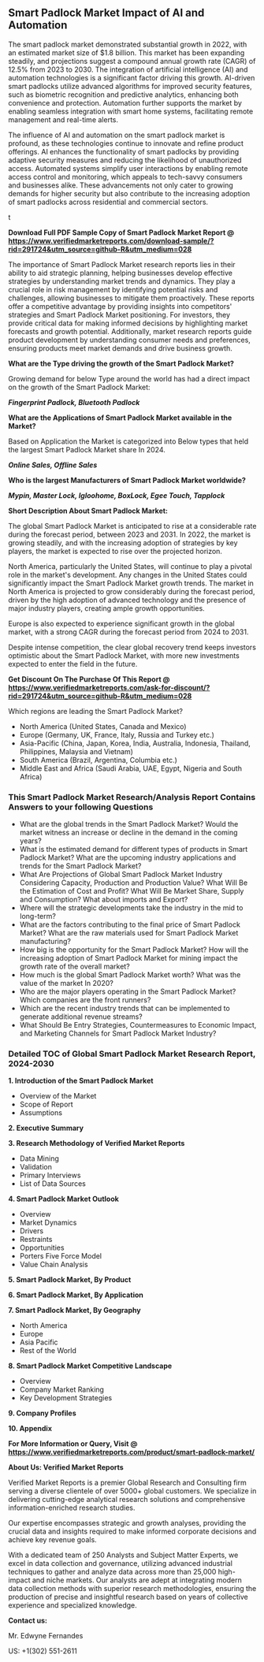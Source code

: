 <h2>Smart Padlock Market Impact of AI and Automation</h2><p>The smart padlock market demonstrated substantial growth in 2022, with an estimated market size of $1.8 billion. This market has been expanding steadily, and projections suggest a compound annual growth rate (CAGR) of 12.5% from 2023 to 2030. The integration of artificial intelligence (AI) and automation technologies is a significant factor driving this growth. AI-driven smart padlocks utilize advanced algorithms for improved security features, such as biometric recognition and predictive analytics, enhancing both convenience and protection. Automation further supports the market by enabling seamless integration with smart home systems, facilitating remote management and real-time alerts.</p><p>The influence of AI and automation on the smart padlock market is profound, as these technologies continue to innovate and refine product offerings. AI enhances the functionality of smart padlocks by providing adaptive security measures and reducing the likelihood of unauthorized access. Automated systems simplify user interactions by enabling remote access control and monitoring, which appeals to tech-savvy consumers and businesses alike. These advancements not only cater to growing demands for higher security but also contribute to the increasing adoption of smart padlocks across residential and commercial sectors.</p>t</p><p id="" class=""><strong>Download Full PDF Sample Copy of Smart Padlock Market Report @ <a href="https://www.verifiedmarketreports.com/download-sample/?rid=291724&utm_source=github-R&utm_medium=028" target="_blank">https://www.verifiedmarketreports.com/download-sample/?rid=291724&utm_source=github-R&utm_medium=028</a></strong></p><p>The importance of&nbsp;Smart Padlock Market research reports lies in their ability to aid strategic planning, helping businesses develop effective strategies by understanding market trends and dynamics. They play a crucial role in risk management by identifying potential risks and challenges, allowing businesses to mitigate them proactively. These reports offer a competitive advantage by providing insights into competitors' strategies and Smart Padlock Market positioning. For investors, they provide critical data for making informed decisions by highlighting market forecasts and growth potential. Additionally, market research reports guide product development by understanding consumer needs and preferences, ensuring products meet market demands and drive business growth.</p><p><strong>What are the&nbsp;Type driving the growth of the Smart Padlock Market?</strong></p><p id="" class="">Growing demand for below Type around the world has had a direct impact on the growth of the Smart Padlock Market:</p><em><strong>Fingerprint Padlock, Bluetooth Padlock</strong></em></p><strong>What are the&nbsp;Applications&nbsp;of Smart Padlock Market available in the Market?</strong></p><p id="" class="">Based on Application the Market is categorized into Below types that held the largest Smart Padlock Market share In 2024.</p><em><strong>Online Sales, Offline Sales</strong></em></p><strong>Who is the largest Manufacturers of Smart Padlock Market worldwide?</strong></p><p><em><strong>Mypin, Master Lock, Igloohome, BoxLock, Egee Touch, Tapplock</strong></em></p><p id="" class=""><strong>Short Description About Smart Padlock Market:</strong></p><p>The global Smart Padlock Market is anticipated to rise at a considerable rate during the forecast period, between 2023 and 2031. In 2022, the market is growing steadily, and with the increasing adoption of strategies by key players, the market is expected to rise over the projected horizon.</p><p>North America, particularly the United States, will continue to play a pivotal role in the market's development. Any changes in the United States could significantly impact the Smart Padlock Market growth trends. The market in North America is projected to grow considerably during the forecast period, driven by the high adoption of advanced technology and the presence of major industry players, creating ample growth opportunities.</p><p>Europe is also expected to experience significant growth in the global market, with a strong CAGR during the forecast period from 2024 to 2031.</p><p>Despite intense competition, the clear global recovery trend keeps investors optimistic about the Smart Padlock Market, with more new investments expected to enter the field in the future.</p><p id="" class=""><strong>Get Discount On The Purchase Of This Report @ <a href="https://www.verifiedmarketreports.com/ask-for-discount/?rid=291724&utm_source=github-R&utm_medium=028" target="_blank">https://www.verifiedmarketreports.com/ask-for-discount/?rid=291724&utm_source=github-R&utm_medium=028</a></strong></p>Which regions are leading the Smart Padlock Market?</p><ul><li>North America (United States, Canada and Mexico)</li><li>Europe (Germany, UK, France, Italy, Russia and Turkey etc.)</li><li>Asia-Pacific (China, Japan, Korea, India, Australia, Indonesia, Thailand, Philippines, Malaysia and Vietnam)</li><li>South America (Brazil, Argentina, Columbia etc.)</li><li>Middle East and Africa (Saudi Arabia, UAE, Egypt, Nigeria and South Africa)</li></ul><h3 id="" class="">This Smart Padlock Market Research/Analysis Report Contains Answers to your following Questions</h3><ul><li>What are the global trends in the Smart Padlock Market? Would the market witness an increase or decline in the demand in the coming years?</li><li>What is the estimated demand for different types of products in Smart Padlock Market? What are the upcoming industry applications and trends for the Smart Padlock Market?</li><li>What Are Projections of Global Smart Padlock Market Industry Considering Capacity, Production and Production Value? What Will Be the Estimation of Cost and Profit? What Will Be Market Share, Supply and Consumption? What about imports and Export?</li><li>Where will the strategic developments take the industry in the mid to long-term?</li><li>What are the factors contributing to the final price of Smart Padlock Market? What are the raw materials used for Smart Padlock Market manufacturing?</li><li>How big is the opportunity for the Smart Padlock Market? How will the increasing adoption of Smart Padlock Market for mining impact the growth rate of the overall market?</li><li>How much is the global Smart Padlock Market worth? What was the value of the market In 2020?</li><li>Who are the major players operating in the Smart Padlock Market? Which companies are the front runners?</li><li>Which are the recent industry trends that can be implemented to generate additional revenue streams?</li><li>What Should Be Entry Strategies, Countermeasures to Economic Impact, and Marketing Channels for Smart Padlock Market Industry?</li></ul><h3 id="" class="">Detailed TOC of Global Smart Padlock Market Research Report, 2024-2030</h3><p id="" class=""><strong>1. Introduction of the Smart Padlock Market</strong></p><ul><li>Overview of the Market</li><li>Scope of Report</li><li>Assumptions</li></ul><p id="" class=""><strong>2. Executive Summary</strong></p><p id="" class=""><strong>3. Research Methodology of Verified Market Reports</strong></p><ul><li>Data Mining</li><li>Validation</li><li>Primary Interviews</li><li>List of Data Sources</li></ul><p id="" class=""><strong>4. Smart Padlock Market Outlook</strong></p><ul><li>Overview</li><li>Market Dynamics</li><li>Drivers</li><li>Restraints</li><li>Opportunities</li><li>Porters Five Force Model</li><li>Value Chain Analysis</li></ul><p id="" class=""><strong>5. Smart Padlock Market, By Product</strong></p><p id="" class=""><strong>6. Smart Padlock Market, By Application</strong></p><p id="" class=""><strong>7. Smart Padlock Market, By Geography</strong></p><ul><li>North America</li><li>Europe</li><li>Asia Pacific</li><li>Rest of the World</li></ul><p id="" class=""><strong>8. Smart Padlock Market Competitive Landscape</strong></p><ul><li>Overview</li><li>Company Market Ranking</li><li>Key Development Strategies</li></ul><p id="" class=""><strong>9. Company Profiles</strong></p><p id="" class=""><strong>10. Appendix</strong></p><p id="" class=""><strong>For More Information or Query, Visit @ <a href="https://www.verifiedmarketreports.com/product/smart-padlock-market/" target="_blank">https://www.verifiedmarketreports.com/product/smart-padlock-market/</a></strong></p><p id="" class=""><strong>About Us: Verified Market Reports</strong></p><p id="" class="">Verified Market Reports is a premier Global Research and Consulting firm serving a diverse clientele of over 5000+ global customers. We specialize in delivering cutting-edge analytical research solutions and comprehensive information-enriched research studies.</p><p id="" class="">Our expertise encompasses strategic and growth analyses, providing the crucial data and insights required to make informed corporate decisions and achieve key revenue goals.</p><p id="" class="">With a dedicated team of 250 Analysts and Subject Matter Experts, we excel in data collection and governance, utilizing advanced industrial techniques to gather and analyze data across more than 25,000 high-impact and niche markets. Our analysts are adept at integrating modern data collection methods with superior research methodologies, ensuring the production of precise and insightful research based on years of collective experience and specialized knowledge.</p><p id="" class=""><strong>Contact us:</strong></p><p id="" class="">Mr. Edwyne Fernandes</p><p id="" class="">US: +1(302) 551-2611</p>